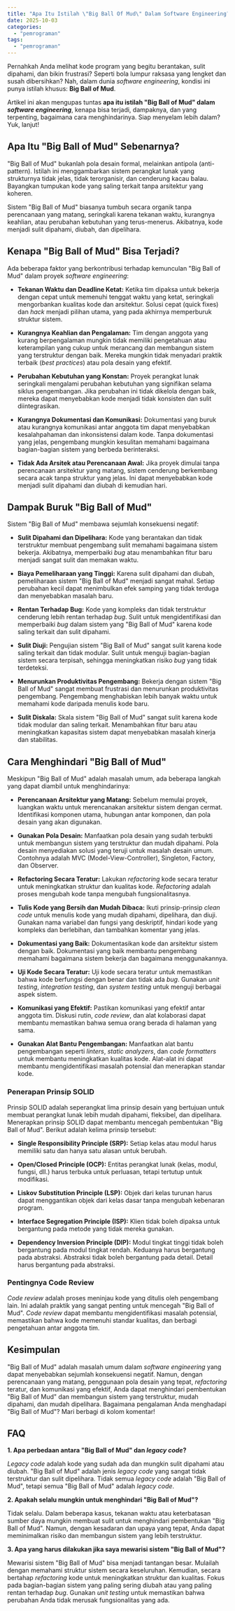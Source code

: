 ```yaml
---
title: "Apa Itu Istilah \"Big Ball Of Mud\" Dalam Software Engineering?"
date: 2025-10-03
categories: 
  - "pemrograman"
tags: 
  - "pemrograman"
---
```


Pernahkah Anda melihat kode program yang begitu berantakan, sulit dipahami, dan bikin frustrasi? Seperti bola lumpur raksasa yang lengket dan susah dibersihkan? Nah, dalam dunia _software engineering_, kondisi ini punya istilah khusus: **Big Ball of Mud**.

Artikel ini akan mengupas tuntas **apa itu istilah "Big Ball of Mud" dalam _software engineering_**, kenapa bisa terjadi, dampaknya, dan yang terpenting, bagaimana cara menghindarinya. Siap menyelam lebih dalam? Yuk, lanjut!

## Apa Itu "Big Ball of Mud" Sebenarnya?

"Big Ball of Mud" bukanlah pola desain formal, melainkan antipola (anti-pattern). Istilah ini menggambarkan sistem perangkat lunak yang strukturnya tidak jelas, tidak terorganisir, dan cenderung kacau balau. Bayangkan tumpukan kode yang saling terkait tanpa arsitektur yang koheren.

Sistem "Big Ball of Mud" biasanya tumbuh secara organik tanpa perencanaan yang matang, seringkali karena tekanan waktu, kurangnya keahlian, atau perubahan kebutuhan yang terus-menerus. Akibatnya, kode menjadi sulit dipahami, diubah, dan dipelihara.

## Kenapa "Big Ball of Mud" Bisa Terjadi?

Ada beberapa faktor yang berkontribusi terhadap kemunculan "Big Ball of Mud" dalam proyek _software engineering_:

- **Tekanan Waktu dan Deadline Ketat:** Ketika tim dipaksa untuk bekerja dengan cepat untuk memenuhi tenggat waktu yang ketat, seringkali mengorbankan kualitas kode dan arsitektur. Solusi cepat (quick fixes) dan _hack_ menjadi pilihan utama, yang pada akhirnya memperburuk struktur sistem.
    
- **Kurangnya Keahlian dan Pengalaman:** Tim dengan anggota yang kurang berpengalaman mungkin tidak memiliki pengetahuan atau keterampilan yang cukup untuk merancang dan membangun sistem yang terstruktur dengan baik. Mereka mungkin tidak menyadari praktik terbaik (_best practices_) atau pola desain yang efektif.
    
- **Perubahan Kebutuhan yang Konstan:** Proyek perangkat lunak seringkali mengalami perubahan kebutuhan yang signifikan selama siklus pengembangan. Jika perubahan ini tidak dikelola dengan baik, mereka dapat menyebabkan kode menjadi tidak konsisten dan sulit diintegrasikan.
    
- **Kurangnya Dokumentasi dan Komunikasi:** Dokumentasi yang buruk atau kurangnya komunikasi antar anggota tim dapat menyebabkan kesalahpahaman dan inkonsistensi dalam kode. Tanpa dokumentasi yang jelas, pengembang mungkin kesulitan memahami bagaimana bagian-bagian sistem yang berbeda berinteraksi.
    
- **Tidak Ada Arsitek atau Perencanaan Awal:** Jika proyek dimulai tanpa perencanaan arsitektur yang matang, sistem cenderung berkembang secara acak tanpa struktur yang jelas. Ini dapat menyebabkan kode menjadi sulit dipahami dan diubah di kemudian hari.
    

## Dampak Buruk "Big Ball of Mud"

Sistem "Big Ball of Mud" membawa sejumlah konsekuensi negatif:

- **Sulit Dipahami dan Dipelihara:** Kode yang berantakan dan tidak terstruktur membuat pengembang sulit memahami bagaimana sistem bekerja. Akibatnya, memperbaiki _bug_ atau menambahkan fitur baru menjadi sangat sulit dan memakan waktu.
    
- **Biaya Pemeliharaan yang Tinggi:** Karena sulit dipahami dan diubah, pemeliharaan sistem "Big Ball of Mud" menjadi sangat mahal. Setiap perubahan kecil dapat menimbulkan efek samping yang tidak terduga dan menyebabkan masalah baru.
    
- **Rentan Terhadap Bug:** Kode yang kompleks dan tidak terstruktur cenderung lebih rentan terhadap _bug_. Sulit untuk mengidentifikasi dan memperbaiki _bug_ dalam sistem yang "Big Ball of Mud" karena kode saling terkait dan sulit dipahami.
    
- **Sulit Diuji:** Pengujian sistem "Big Ball of Mud" sangat sulit karena kode saling terkait dan tidak modular. Sulit untuk menguji bagian-bagian sistem secara terpisah, sehingga meningkatkan risiko _bug_ yang tidak terdeteksi.
    
- **Menurunkan Produktivitas Pengembang:** Bekerja dengan sistem "Big Ball of Mud" sangat membuat frustrasi dan menurunkan produktivitas pengembang. Pengembang menghabiskan lebih banyak waktu untuk memahami kode daripada menulis kode baru.
    
- **Sulit Diskala:** Skala sistem "Big Ball of Mud" sangat sulit karena kode tidak modular dan saling terkait. Menambahkan fitur baru atau meningkatkan kapasitas sistem dapat menyebabkan masalah kinerja dan stabilitas.
    

## Cara Menghindari "Big Ball of Mud"

Meskipun "Big Ball of Mud" adalah masalah umum, ada beberapa langkah yang dapat diambil untuk menghindarinya:

- **Perencanaan Arsitektur yang Matang:** Sebelum memulai proyek, luangkan waktu untuk merencanakan arsitektur sistem dengan cermat. Identifikasi komponen utama, hubungan antar komponen, dan pola desain yang akan digunakan.
    
- **Gunakan Pola Desain:** Manfaatkan pola desain yang sudah terbukti untuk membangun sistem yang terstruktur dan mudah dipahami. Pola desain menyediakan solusi yang teruji untuk masalah desain umum. Contohnya adalah MVC (Model-View-Controller), Singleton, Factory, dan Observer.
    
- **Refactoring Secara Teratur:** Lakukan _refactoring_ kode secara teratur untuk meningkatkan struktur dan kualitas kode. _Refactoring_ adalah proses mengubah kode tanpa mengubah fungsionalitasnya.
    
- **Tulis Kode yang Bersih dan Mudah Dibaca:** Ikuti prinsip-prinsip _clean code_ untuk menulis kode yang mudah dipahami, dipelihara, dan diuji. Gunakan nama variabel dan fungsi yang deskriptif, hindari kode yang kompleks dan berlebihan, dan tambahkan komentar yang jelas.
    
- **Dokumentasi yang Baik:** Dokumentasikan kode dan arsitektur sistem dengan baik. Dokumentasi yang baik membantu pengembang memahami bagaimana sistem bekerja dan bagaimana menggunakannya.
    
- **Uji Kode Secara Teratur:** Uji kode secara teratur untuk memastikan bahwa kode berfungsi dengan benar dan tidak ada _bug_. Gunakan _unit testing_, _integration testing_, dan _system testing_ untuk menguji berbagai aspek sistem.
    
- **Komunikasi yang Efektif:** Pastikan komunikasi yang efektif antar anggota tim. Diskusi rutin, _code review_, dan alat kolaborasi dapat membantu memastikan bahwa semua orang berada di halaman yang sama.
    
- **Gunakan Alat Bantu Pengembangan:** Manfaatkan alat bantu pengembangan seperti _linters_, _static analyzers_, dan _code formatters_ untuk membantu meningkatkan kualitas kode. Alat-alat ini dapat membantu mengidentifikasi masalah potensial dan menerapkan standar kode.
    

### Penerapan Prinsip SOLID

Prinsip SOLID adalah seperangkat lima prinsip desain yang bertujuan untuk membuat perangkat lunak lebih mudah dipahami, fleksibel, dan dipelihara. Menerapkan prinsip SOLID dapat membantu mencegah pembentukan "Big Ball of Mud". Berikut adalah kelima prinsip tersebut:

- **Single Responsibility Principle (SRP):** Setiap kelas atau modul harus memiliki satu dan hanya satu alasan untuk berubah.
    
- **Open/Closed Principle (OCP):** Entitas perangkat lunak (kelas, modul, fungsi, dll.) harus terbuka untuk perluasan, tetapi tertutup untuk modifikasi.
    
- **Liskov Substitution Principle (LSP):** Objek dari kelas turunan harus dapat menggantikan objek dari kelas dasar tanpa mengubah kebenaran program.
    
- **Interface Segregation Principle (ISP):** Klien tidak boleh dipaksa untuk bergantung pada metode yang tidak mereka gunakan.
    
- **Dependency Inversion Principle (DIP):** Modul tingkat tinggi tidak boleh bergantung pada modul tingkat rendah. Keduanya harus bergantung pada abstraksi. Abstraksi tidak boleh bergantung pada detail. Detail harus bergantung pada abstraksi.
    

### Pentingnya Code Review

_Code review_ adalah proses meninjau kode yang ditulis oleh pengembang lain. Ini adalah praktik yang sangat penting untuk mencegah "Big Ball of Mud". _Code review_ dapat membantu mengidentifikasi masalah potensial, memastikan bahwa kode memenuhi standar kualitas, dan berbagi pengetahuan antar anggota tim.

## Kesimpulan

"Big Ball of Mud" adalah masalah umum dalam _software engineering_ yang dapat menyebabkan sejumlah konsekuensi negatif. Namun, dengan perencanaan yang matang, penggunaan pola desain yang tepat, _refactoring_ teratur, dan komunikasi yang efektif, Anda dapat menghindari pembentukan "Big Ball of Mud" dan membangun sistem yang terstruktur, mudah dipahami, dan mudah dipelihara. Bagaimana pengalaman Anda menghadapi "Big Ball of Mud"? Mari berbagi di kolom komentar!

## FAQ

**1\. Apa perbedaan antara "Big Ball of Mud" dan _legacy code_?**

_Legacy code_ adalah kode yang sudah ada dan mungkin sulit dipahami atau diubah. "Big Ball of Mud" adalah jenis _legacy code_ yang sangat tidak terstruktur dan sulit dipelihara. Tidak semua _legacy code_ adalah "Big Ball of Mud", tetapi semua "Big Ball of Mud" adalah _legacy code_.

**2\. Apakah selalu mungkin untuk menghindari "Big Ball of Mud"?**

Tidak selalu. Dalam beberapa kasus, tekanan waktu atau keterbatasan sumber daya mungkin membuat sulit untuk menghindari pembentukan "Big Ball of Mud". Namun, dengan kesadaran dan upaya yang tepat, Anda dapat meminimalkan risiko dan membangun sistem yang lebih terstruktur.

**3\. Apa yang harus dilakukan jika saya mewarisi sistem "Big Ball of Mud"?**

Mewarisi sistem "Big Ball of Mud" bisa menjadi tantangan besar. Mulailah dengan memahami struktur sistem secara keseluruhan. Kemudian, secara bertahap _refactoring_ kode untuk meningkatkan struktur dan kualitas. Fokus pada bagian-bagian sistem yang paling sering diubah atau yang paling rentan terhadap _bug_. Gunakan _unit testing_ untuk memastikan bahwa perubahan Anda tidak merusak fungsionalitas yang ada.
